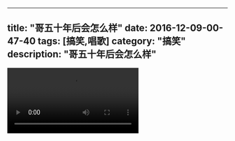 
---
title: "哥五十年后会怎么样"
date: 2016-12-09-00-47-40
tags: [搞笑,唱歌]
category: "搞笑"
description: "哥五十年后会怎么样"
---
<video src="http://ohtsqip0g.bkt.clouddn.com/哥五十年后会怎么样-搞笑,唱歌-搞笑.mp4" controls="controls"></video>
